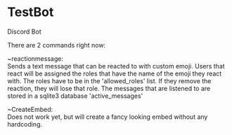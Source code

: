 # TestBot
Discord Bot

There are 2 commands right now:  
  
~reactionmessage:  
Sends a text message that can be reacted to with custom emoji. Users that react will be assigned the roles that have the name of the emoji they react with. The roles have to be in the 'allowed_roles' list. If they remove the reaction, they will lose that role. The messages that are listened to are stored in a sqlite3 database 'active_messages'  
  
~CreateEmbed:  
Does not work yet, but will create a fancy looking embed without any hardcoding.

